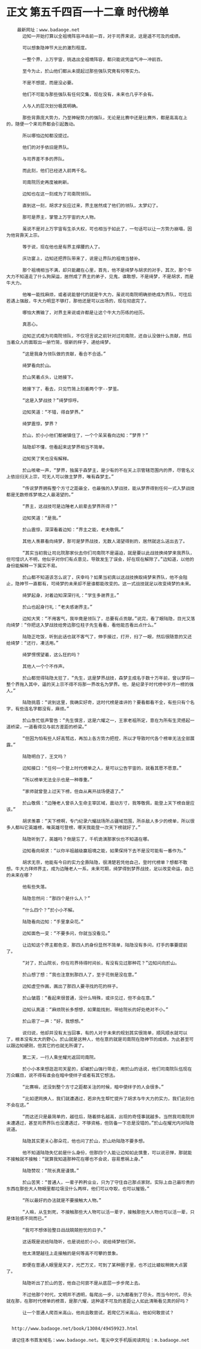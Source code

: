 # 正文 第五千四百一十二章 时代榜单
        最新网址：www.badaoge.net
          边知一开始打算以全祖境阵容冲击前一百，对于司界来说，这是遥不可及的成绩。
      
          可以想象隐神节大比的激烈程度。
      
          一整个界，上万宇宙，挑选出全祖境阵容，都只能说凭运气冲一冲前百。
      
          至今为止，於山他们都从未提起过那些强队究竟有何等实力。
      
          不是不想提，而是没必要。
      
          他们不可能与那些强队有任何交集，现在没有，未来也几乎不会有。
      
          人与人的层次划分极其明确。
      
          那些背靠庞大势力，乃至神秘势力的强队，无论是比赛中还是比赛外，都是高高在上的，随便一个来司界都会引起轰动。
      
          所以哪怕边知都没提过。
      
          他们的对手依旧是界队。
      
          与司界差不多的界队。
      
          而此刻，他们已经进入前两千名。
      
          司南院历史再度被刷新。
      
          边知也在这一刻成为了司南院领队。
      
          直到这一刻，胡求才反应过来，界主居然成了他们的领队，太梦幻了。
      
          那可是界主，掌管上万宇宙的大人物。
      
          虽说不是对上万宇宙有生杀大权，可也相当于如此了，一句话可以让一方势力崩塌，因为他背靠天上宗。
      
          等于说，现在他也是有界主撑腰的人了。
      
          庆功宴上，边知还把界队带来了，说是让界队的祖境当替补。
      
          那个祖境相当不满，却只能藏在心里，首先，他不是绮梦与胡求的对手，其次，那个牛大力不知道走了什么狗屎运，居然成了界主的弟子，见鬼，谁敢想，不是绮梦，不是胡求，而是牛大力。
      
          他唯一能找麻烦，或者说能替代的就是牛大力，虽说司南院明确拒绝成为界队，可往后若遇上强敌，牛大力明显不够打，那他还是可以出场的，现在彻底完了。
      
          哪怕大赛输了，对界主来说或许都是让这个牛大力历练的经历。
      
          真恶心。
      
          边知正式成为司南院领队，不仅坦言说之前针对过司南院，还自认没做什么贡献，然后当着众人的面取出一册竹简，很新的样子，递给绮梦。
      
          “这是我身为领队做的贡献，看合不合适。”
      
          绮梦看向於山。
      
          於山笑着点头，让她接下。
      
          她接下了，看去，只见竹简上刻着两个字--梦茧。
      
          “这是入梦战技？”绮梦惊呼。
      
          边知笑道：“不错，得自梦界。”
      
          绮梦震惊，梦界？
      
          於山，於小小他们都被镇住了，一个个呆呆看向边知：“梦界？”
      
          陆隐却不懂，但看起来这梦界相当不简单。
      
          边知笑了笑也没有解释。
      
          於山咳嗽一声，“梦界，独属于森梦主，是少有的不在天上宗管辖范围内的界，尽管名义上依旧归天上宗，可无人可以做主梦界，唯有森梦主。”
      
          “传说梦界拥有整个方寸之距最全，也最强的入梦战技，能从梦界得到任何一式入梦战技都是无数修炼梦境之人最渴望的。”
      
          “界主，这战技可是边陲老人前辈去梦界所得？”
      
          边知笑道：“是我。”
      
          於山震惊，深深看着边知：“界主之能，老夫敬佩。”
      
          其他人羡慕看向绮梦，那可是梦界战技，无数人渴望得到的，居然就这么送出去了。
      
          “其实当初我让司北院那家伙去你们司南院不是逼迫，就是要以此战技换绮梦来我界队，但可惜识人不明，他似乎对你们有点意见，导致发生了误会，好在现在解除了。”边知道，以他的身份能解释一下属实不易。
      
          於山都不知道该怎么说了，庆幸吗？如果当初真以这战技换取绮梦来界队，他不会阻止，隐神节一直都有，可绮梦的未来却不是谁都能改变的。这一式战技就足以改变绮梦的未来。
      
          绮梦起身，对着边知深深行礼：“学生多谢界主。”
      
          於山也起身行礼：“老夫感谢界主。”
      
          边知大笑：“不用客气，我毕竟是领队了，总要有点贡献。”说完，看了眼陆隐，目光又落向绮梦：“你把这入梦战技给旁边那位柱子先生看看，看他能否看出点什么。”
      
          陆隐正吃饭，听到此话也就不客气了，伸手接过，打开，扫了一眼，然后很随意的又还给绮梦：“还行，凑活用。”
      
          绮梦愣愣望着，这么狂的吗？
      
          其他人一个个不作声。
      
          於山都觉得陆隐太狂了，“先生，这是梦界战技，森梦主成名于数十万年前，曾以梦将一整个界拖入其中，逼的天上宗不得不将那一界改名为梦界。他，是纪录于时代榜中岁月一榜的强人。”
      
          陆隐挑眉：“说到这里，我确实好奇，这时代榜是谁评的？要看都看不全，有些只有个名字，有些连名字都没有，麻烦。”
      
          於山急忙低声警告：“先生慎言，这是六耀之一，王家老祖所定，意在为所有生灵搭起一道桥梁，一道看得见与前方差距的桥梁。”
      
          “但因为怕有些人好高骛远，再加上各方势力把控，所以才导致时代各个榜单无法全部展露。”
      
          陆隐明白了，王文吗？
      
          边知接口：“任何一个登上时代榜单之人，是可以公告宇宙的，就看其愿不愿意。”
      
          “所以榜单无法全示也是一种尊重。”
      
          “家师就曾登上过天下榜，但自从离开战场便退了。”
      
          於山敬佩：“边陲老人曾杀入生命主宰区域，震动方寸，我等敬佩，能登上天下榜自是应该。”
      
          胡求羡慕：“天下榜啊，专门纪录六耀战场所占疆域范围，所杀敌人多少的榜单，所以很多人都叫它英雄榜，唯英雄可登榜，哪天我能登一次天下榜就好了。”
      
          陆隐听到了，英雄吗？倒是忘了，千机诡演那家伙也不知道在哪。
      
          边知看向胡求：“以你半祖越级赢祖境之能，如果保持下去不是没可能有一番作为。”
      
          胡求无奈，他能有今日的实力全靠陆隐，很清楚若凭他自己，登时代榜单？想都不敢想。牛大力拜师界主，成为边陲老人一系，未来可期，绮梦得到梦界战技，足以改变命运，自己的未来在哪？
      
          他有些失落。
      
          陆隐忽然问：“那四个是什么人？”
      
          “什么四个？”於小小不解。
      
          陆隐看向边知：“手里拿朵花。”
      
          边知面色一变：“不要多问，你就当没看见。”
      
          让边知这个界主都色变，那四人的身份显然不简单，陆隐没有多问，打手的事要提前了。
      
          “对了，於山院长，你在司界待得时间长，有没有见过那种花？”边知问向於山。
      
          於山想了想：“我也注意到那四人了，至于花倒是没在意。”
      
          边知虚空作画，画出了那四人要寻找的花的样子。
      
          於山皱眉：“看起来很普通，没什么特殊，或许见过，但不会在意。”
      
          边知认真道：“麻烦院长多想想，如果能找到，带给院长的好处绝对不小。”
      
          於山恩了一声：“好，我想想。”
      
          说归说，他却并没有太当回事，有的人对于未来的规划其实很简单，顺风顺水就可以了，根本没有太大的野心。於山就是这种人，他在意的就是司南院在隐神节的成绩，为此甚至可以跟边知硬刚，但其它的也就无所谓了。
      
          第二天，一行人乘坐耀光返回司南院。
      
          於小小本来想逛逛司天星的，却被於山强行带走，用於山的话说，他们司南院队伍现在万众瞩目，说不得有谁会在暗中使绊子或者有其它想法。
      
          “比赛嘛，还没到整个方寸之距都关注的时候，暗中使绊子的人会很多。”
      
          “比如逻网换人，我们就遭遇过，若非先生帮忙提升了胡求与牛大力的实力，我们此刻也不会在这。”
      
          “而这还只是最简单的，越往后，随着排名越高，出现的奇怪事就越多。当然我司南院并未遭遇过，甚至司界界队也没遭遇过，不够资格，但防备一下总是没错的。”於山在耀光内对陆隐说道。
      
          陆隐其实更关心那朵花，他也问了於山，於山劝陆隐不要多想。
      
          他不知道陆隐失忆前是什么身份，但那四个人能让边知如此慎重，可以说忌惮，那就能不接触就不接触：“就算我知道那种花在哪也不会说，容易惹祸上身。”
      
          陆隐赞叹：“院长真是谨慎。”
      
          於山苦笑：“普通人，一辈子矜矜业业，只为了守住自己那点家财。实际上自己最珍贵的东西在那些大人物眼里都垃圾没什么两样，他们可以夺取，也可以摧毁。”
      
          “所以最好的办法就是不要接触大人物。”
      
          “人嘛，从生到死，不接触那些大人物可以活一辈子，接触那些大人物也可以活一辈，只是体验感不同而已。”
      
          “我可不想体验整日战战兢兢担忧的日子。”
      
          这话既是说给陆隐听，也是说给於小小，说给绮梦他们听。
      
          他太清楚越往上走接触的是何等高不可攀的景象。
      
          即便在普通人眼里是天才，光芒万丈，可到了某种圈子里，也不过比蝼蚁稍微大点罢了。
      
          陆隐听出了於山的苦，他自己何尝不是从底层一步步爬上去。
      
          不过他那个时代，文明并不透明，每爬出一步，以为都看到了尽头，而当今时代，尽头就在那，在那时代榜单的榜首，是那六耀，这种遥不可及的差距让人如此清晰看见真的好吗？
      
          让一个普通人爬百米高山，他尚且敢尝试，若爬亿万米高山，他如何敢尝试？
      
      
      http://www.badaoge.net/book/13084/49459923.html
      
      请记住本书首发域名：www.badaoge.net。笔尖中文手机版阅读网址：m.badaoge.net